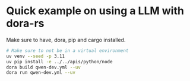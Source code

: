 # Quick example on using a LLM with dora-rs

Make sure to have, dora, pip and cargo installed.

```bash
# Make sure to not be in a virtual environment
uv venv --seed -p 3.11
uv pip install -e ../../apis/python/node
dora build qwen-dev.yml --uv
dora run qwen-dev.yml --uv
```
